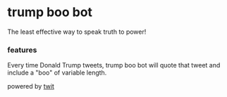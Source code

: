 # trump boo bot

The least effective way to speak truth to power!

### features

Every time Donald Trump tweets, trump boo bot will quote that tweet and include a "boo" of variable length.

powered by [twit](https://github.com/ttezel/twit)
